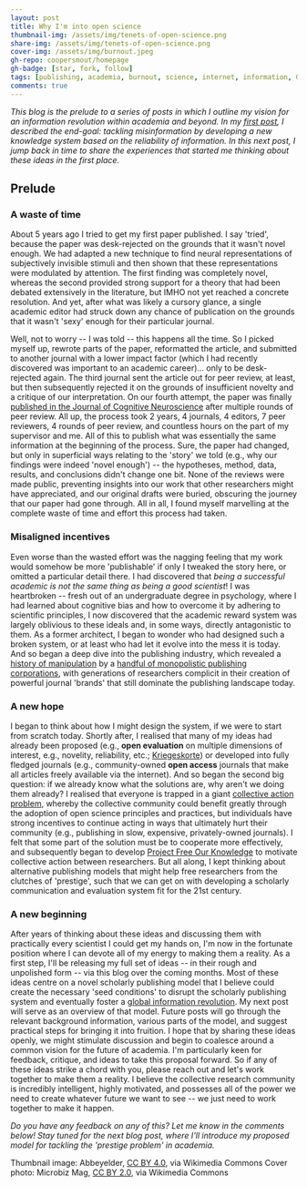 ```yaml
---
layout: post
title: Why I'm into open science
thumbnail-img: /assets/img/tenets-of-open-science.png
share-img: /assets/img/tenets-of-open-science.png
cover-img: /assets/img/burnout.jpeg
gh-repo: coopersmout/homepage
gh-badge: [star, fork, follow]
tags: [publishing, academia, burnout, science, internet, information, Google, reliability]
comments: true
---
```


*This blog is the prelude to a series of posts in which I outline my vision for an information revolution within academia and beyond. In my [first post](https://coopersmout.com/2021-07-31-reliability-indices-for-the-internet/), I described the end-goal: tackling misinformation by developing a new knowledge system based on the reliability of information. In this next post, I jump back in time to share the experiences that started me thinking about these ideas in the first place.*


## Prelude
### A waste of time
About 5 years ago I tried to get my first paper published. I say 'tried', because the paper was desk-rejected on the grounds that it wasn't novel enough. We had adapted a new technique to find neural representations of subjectively invisible stimuli and then shown that these representations were modulated by attention. The first finding was completely novel, whereas the second provided strong support for a theory that had been debated extensively in the literature, but IMHO not yet reached a concrete resolution. And yet, after what was likely a cursory glance, a single academic editor had struck down any chance of publication on the grounds that it wasn't 'sexy' enough for their particular journal.

Well, not to worry -- I was told -- this happens all the time. So I picked myself up, rewrote parts of the paper, reformatted the article, and submitted to another journal with a lower impact factor (which I had recently discovered was important to an academic career)... only to be desk-rejected again. The third journal sent the article out for peer review, at least, but then subsequently rejected it on the grounds of insufficient novelty and a critique of our interpretation. On our fourth attempt, the paper was finally [published in the Journal of Cognitive Neuroscience](https://doi.org/10.1162/jocn_a_01283) after multiple rounds of peer review. All up, the process took 2 years, 4 journals, 4 editors, 7 peer reviewers, 4 rounds of peer review, and countless hours on the part of my supervisor and me. All of this to publish what was essentially the same information at the beginning of the process. Sure, the paper had changed, but only in superficial ways relating to the 'story' we told (e.g., why our findings were indeed 'novel enough') -- the hypotheses, method, data, results, and conclusions didn't change one bit. None of the reviews were made public, preventing insights into our work that other researchers might have appreciated, and our original drafts were buried, obscuring the journey that our paper had gone through. All in all, I found myself marvelling at the complete waste of time and effort this process had taken.

### Misaligned incentives
Even worse than the wasted effort was the nagging feeling that my work would somehow be more 'publishable' if only I tweaked the story here, or omitted a particular detail there. I had discovered that *being a successful academic is not the same thing as being a good scientist*! I was heartbroken -- fresh out of an undergraduate degree in psychology, where I had learned about cognitive bias and how to overcome it by adhering to scientific principles, I now discovered that the academic reward system was largely oblivious to these ideals and, in some ways, directly antagonistic to them. As a former architect, I began to wonder who had designed such a broken system, or at least who had let it evolve into the mess it is today. And so began a deep dive into the publishing industry, which revealed a [history of manipulation](https://www.theguardian.com/science/2017/jun/27/profitable-business-scientific-publishing-bad-for-science) by a [handful of monopolistic publishing corporations](https://doi.org/10.1371/journal.pone.0127502), with generations of researchers complicit in their creation of powerful journal 'brands' that still dominate the publishing landscape today.

### A new hope
I began to think about how I might design the system, if we were to start from scratch today. Shortly after, I realised that many of my ideas had already been proposed (e.g., **open evaluation** on multiple dimensions of interest, e.g., novelity, reliability, etc.; [Kriegeskorte](https://doi.org/10.3389/fncom.2012.00079)) or developed into fully fledged journals (e.g., community-owned **open access** journals that make all articles freely available via the internet). And so began the second big question: if we already know what the solutions are, why aren't we doing them already? I realised that everyone is trapped in a giant [collective action problem](https://en.wikipedia.org/wiki/Collective_action_problem), whereby the collective community could benefit greatly through the adoption of open science principles and practices, but individuals have strong incentives to continue acting in ways that ultimately hurt their community (e.g., publishing in slow, expensive, privately-owned journals). I felt that some part of the solution must be to cooperate more effectively, and subsequently began to develop [Project Free Our Knowledge](https://freeourknowledge.org/) to motivate collective action between researchers. But all along, I kept thinking about alternative publishing models that might help free researchers from the clutches of 'prestige', such that we can get on with developing a scholarly communication and evaluation system fit for the 21st century.

### A new beginning
After years of thinking about these ideas and discussing them with practically every scientist I could get my hands on, I'm now in the fortunate position where I can devote all of my energy to making them a reality. As a first step, I'll be releasing my full set of ideas -- in their rough and unpolished form -- via this blog over the coming months. Most of these ideas centre on a novel scholarly publishing model that I believe could create the necessary 'seed conditions' to disrupt the scholarly publishing system and eventually foster a [global information revolution](https://coopersmout.com/2021-07-31-reliability-indices-for-the-internet/). My next post will serve as an overview of that model. Future posts will go through the relevant background information, various parts of the model, and suggest practical steps for bringing it into fruition. I hope that by sharing these ideas openly, we might stimulate discussion and begin to coalesce around a common vision for the future of academia. I'm particularly keen for feedback, critique, and ideas to take this proposal forward. So if any of these ideas strike a chord with you, please reach out and let's work together to make them a reality. I believe the collective research community is incredibly intelligent, highly motivated, and possesses all of the power we need to create whatever future we want to see -- we just need to work together to make it happen.


*Do you have any feedback on any of this? Let me know in the comments below! Stay tuned for the next blog post, where I'll introduce my proposed model for tackling the 'prestige problem' in academia.*

Thumbnail image: Abbeyelder, [CC BY 4.0](https://creativecommons.org/licenses/by/4.0), via Wikimedia Commons
Cover photo: Microbiz Mag, [CC BY 2.0](https://creativecommons.org/licenses/by/2.0), via Wikimedia Commons

